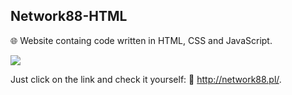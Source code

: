 ## Network88-HTML
🌐 Website containg code written in HTML, CSS and JavaScript.

<img src = "https://user-images.githubusercontent.com/92042731/271985787-b7759b3c-ea32-46a7-85a6-1358e2de7d59.png"/>

Just click on the link and check it yourself:
🔗 http://network88.pl/.
